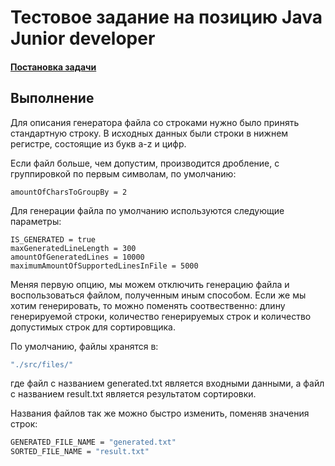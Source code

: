 # Тестовое задание на позицию Java Junior developer
#### [Постановка задачи](https://github.com/tomcat77/junior-java-developer-test-task/blob/main/README.md)

## Выполнение
Для описания генератора файла со строками нужно было принять стандартную строку. В исходных данных были строки в нижнем регистре, состоящие из букв a-z и цифр.

Если файл больше, чем допустим, производится дробление, с группировкой по первым символам, по умолчанию:
```
amountOfCharsToGroupBy = 2
```

Для генерации файла по умолчанию используются следующие параметры:
```
IS_GENERATED = true
maxGeneratedLineLength = 300
amountOfGeneratedLines = 10000
maximumAmountOfSupportedLinesInFile = 5000
```
Меняя первую опцию, мы можем отключить генерацию файла и воспользоваться файлом, полученным иным способом.
Если же мы хотим генерировать, то можно поменять соотвественно: длину генерируемой строки, количество генерируемых строк и количество допустимых строк для сортировщика.

По умолчанию, файлы хранятся в:
```sh
"./src/files/"
```

где файл с названием generated.txt является входными данными, а файл с названием result.txt является результатом сортировки.

Названия файлов так же можно быстро изменить, поменяв значения строк:
```sh
GENERATED_FILE_NAME = "generated.txt"
SORTED_FILE_NAME = "result.txt"
```
